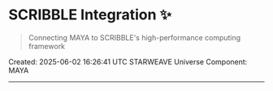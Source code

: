 # SCRIBBLE Integration ✨

> Connecting MAYA to SCRIBBLE's high-performance computing framework

Created: 2025-06-02 16:26:41 UTC
STARWEAVE Universe Component: MAYA

---

